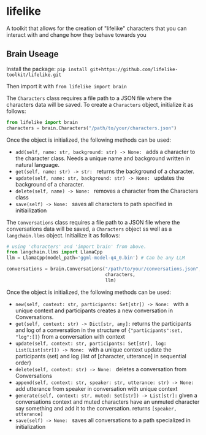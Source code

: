# lifelike
A toolkit that allows for the creation of "lifelike" characters that you can interact with and change how they behave towards you


## Brain Useage
Install the package: `pip install git+https://github.com/lifelike-toolkit/lifelike.git`

Then import it with `from lifelike import brain`

The `Characters` class requires a file path to a JSON file where the characters data will be saved. To create a `Characters` object, initialize it as follows:
```python
from lifelike import brain
characters = brain.Characters("/path/to/your/characters.json")
```
Once the object is initialized, the following methods can be used:
- `add(self, name: str, background: str) -> None: ` adds a character to the character class. Needs a unique name and background written in natural language.
- `get(self, name: str) -> str: ` returns the background of a character.
- `update(self, name: str, background: str) -> None: ` updates the background of a character.
- `delete(self, name) -> None: ` removes a character from the Characters class
- `save(self) -> None: ` saves all characters to path specified in initiailization

The `Conversations` class requires a file path to a JSON file where the conversations data will be saved, a `Characters` object ss well as a `langchain.llms` object. Initiailize it as follows:
```python
# using 'characters' and 'import brain' from above.
from langchain.llms import LlamaCpp
llm = LlamaCpp(model_path='ggml-model-q4_0.bin') # Can be any LLM

conversations = brain.Conversations("/path/to/your/conversations.json",
                                    characters,
                                    llm)
```
Once the object is initialized, the following methods can be used:
- `new(self, context: str, participants: Set[str]) -> None: ` with a unique context and participants creates a new conversation in Conversations.
- `get(self, context: str) -> Dict[str, any]:` returns the participants and log of a conversation in the structure of `{"participants":set, "log":[]}` from a conversation with context
- `update(self, context: str, participants: Set[str], log: List[List[str]]) -> None: ` with a unique context update the participants (set) and log (list of [character, utterance] in sequential order)
- `delete(self, context: str) -> None: ` deletes a conversation from Conversations
- `append(self, context: str, speaker: str, utterance: str) -> None:` add utterance from speaker in conversation with unique context
- `generate(self, context: str, muted: Set[str]) -> List[str]:` given a conversations context and muted characters have an unmuted character say something and add it to the conversation. returns `[speaker, utterance]`
- `save(self) -> None: ` saves all conversations to a path specialized in initialization
